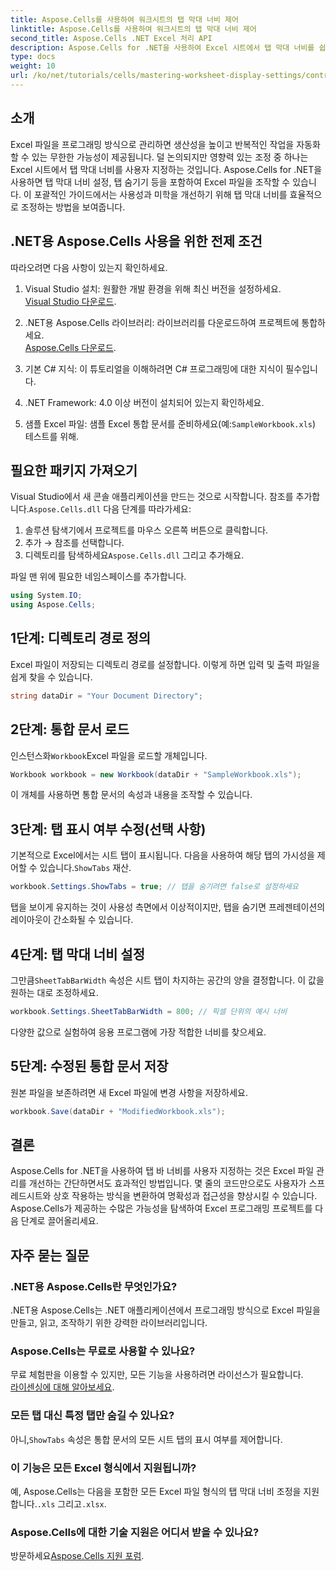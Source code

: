 ```yaml
---
title: Aspose.Cells를 사용하여 워크시트의 탭 막대 너비 제어
linktitle: Aspose.Cells를 사용하여 워크시트의 탭 막대 너비 제어
second_title: Aspose.Cells .NET Excel 처리 API
description: Aspose.Cells for .NET을 사용하여 Excel 시트에서 탭 막대 너비를 쉽게 조정하고 제어하는 방법을 알아보세요. 단계별 가이드를 따라 사용자 지정 설정으로 스프레드시트 탐색 및 미학을 향상하세요.
type: docs
weight: 10
url: /ko/net/tutorials/cells/mastering-worksheet-display-settings/controlling-tab-bar-width/
---
```

## 소개

Excel 파일을 프로그래밍 방식으로 관리하면 생산성을 높이고 반복적인 작업을 자동화할 수 있는 무한한 가능성이 제공됩니다. 덜 논의되지만 영향력 있는 조정 중 하나는 Excel 시트에서 탭 막대 너비를 사용자 지정하는 것입니다. Aspose.Cells for .NET을 사용하면 탭 막대 너비 설정, 탭 숨기기 등을 포함하여 Excel 파일을 조작할 수 있습니다. 이 포괄적인 가이드에서는 사용성과 미학을 개선하기 위해 탭 막대 너비를 효율적으로 조정하는 방법을 보여줍니다.

## .NET용 Aspose.Cells 사용을 위한 전제 조건

따라오려면 다음 사항이 있는지 확인하세요.

1. Visual Studio 설치: 원활한 개발 환경을 위해 최신 버전을 설정하세요.  
   [Visual Studio 다운로드](https://visualstudio.microsoft.com/).

2. .NET용 Aspose.Cells 라이브러리: 라이브러리를 다운로드하여 프로젝트에 통합하세요.  
   [Aspose.Cells 다운로드](https://releases.aspose.com/cells/net/).

3. 기본 C# 지식: 이 튜토리얼을 이해하려면 C# 프로그래밍에 대한 지식이 필수입니다.

4. .NET Framework: 4.0 이상 버전이 설치되어 있는지 확인하세요.

5.  샘플 Excel 파일: 샘플 Excel 통합 문서를 준비하세요(예:`SampleWorkbook.xls`) 테스트를 위해.

## 필요한 패키지 가져오기
 Visual Studio에서 새 콘솔 애플리케이션을 만드는 것으로 시작합니다. 참조를 추가합니다.`Aspose.Cells.dll` 다음 단계를 따라가세요:

1. 솔루션 탐색기에서 프로젝트를 마우스 오른쪽 버튼으로 클릭합니다.
2. 추가 → 참조를 선택합니다.
3.  디렉토리를 탐색하세요`Aspose.Cells.dll` 그리고 추가해요.

파일 맨 위에 필요한 네임스페이스를 추가합니다.

```csharp
using System.IO;
using Aspose.Cells;
```

## 1단계: 디렉토리 경로 정의
Excel 파일이 저장되는 디렉토리 경로를 설정합니다. 이렇게 하면 입력 및 출력 파일을 쉽게 찾을 수 있습니다.

```csharp
string dataDir = "Your Document Directory";
```

## 2단계: 통합 문서 로드
 인스턴스화`Workbook`Excel 파일을 로드할 개체입니다.

```csharp
Workbook workbook = new Workbook(dataDir + "SampleWorkbook.xls");
```

이 개체를 사용하면 통합 문서의 속성과 내용을 조작할 수 있습니다.

## 3단계: 탭 표시 여부 수정(선택 사항)
 기본적으로 Excel에서는 시트 탭이 표시됩니다. 다음을 사용하여 해당 탭의 가시성을 제어할 수 있습니다.`ShowTabs` 재산.

```csharp
workbook.Settings.ShowTabs = true; // 탭을 숨기려면 false로 설정하세요
```

탭을 보이게 유지하는 것이 사용성 측면에서 이상적이지만, 탭을 숨기면 프레젠테이션의 레이아웃이 간소화될 수 있습니다.

## 4단계: 탭 막대 너비 설정
 그만큼`SheetTabBarWidth` 속성은 시트 탭이 차지하는 공간의 양을 결정합니다. 이 값을 원하는 대로 조정하세요.

```csharp
workbook.Settings.SheetTabBarWidth = 800; // 픽셀 단위의 예시 너비
```

다양한 값으로 실험하여 응용 프로그램에 가장 적합한 너비를 찾으세요.

## 5단계: 수정된 통합 문서 저장
원본 파일을 보존하려면 새 Excel 파일에 변경 사항을 저장하세요.

```csharp
workbook.Save(dataDir + "ModifiedWorkbook.xls");
```

## 결론

Aspose.Cells for .NET을 사용하여 탭 바 너비를 사용자 지정하는 것은 Excel 파일 관리를 개선하는 간단하면서도 효과적인 방법입니다. 몇 줄의 코드만으로도 사용자가 스프레드시트와 상호 작용하는 방식을 변환하여 명확성과 접근성을 향상시킬 수 있습니다. Aspose.Cells가 제공하는 수많은 가능성을 탐색하여 Excel 프로그래밍 프로젝트를 다음 단계로 끌어올리세요.

## 자주 묻는 질문

### .NET용 Aspose.Cells란 무엇인가요?
.NET용 Aspose.Cells는 .NET 애플리케이션에서 프로그래밍 방식으로 Excel 파일을 만들고, 읽고, 조작하기 위한 강력한 라이브러리입니다.

### Aspose.Cells는 무료로 사용할 수 있나요?
무료 체험판을 이용할 수 있지만, 모든 기능을 사용하려면 라이선스가 필요합니다.  
[라이센싱에 대해 알아보세요](https://purchase.aspose.com/buy).

### 모든 탭 대신 특정 탭만 숨길 수 있나요?
 아니,`ShowTabs` 속성은 통합 문서의 모든 시트 탭의 표시 여부를 제어합니다.

### 이 기능은 모든 Excel 형식에서 지원됩니까?
 예, Aspose.Cells는 다음을 포함한 모든 Excel 파일 형식의 탭 막대 너비 조정을 지원합니다.`.xls` 그리고`.xlsx`.

### Aspose.Cells에 대한 기술 지원은 어디서 받을 수 있나요?
 방문하세요[Aspose.Cells 지원 포럼](https://forum.aspose.com/c/cells/9).